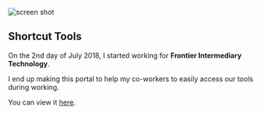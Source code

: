 ![screen shot](https://raw.githubusercontent.com/msforbes09/support/master/11/14/2018/support.jpg)

## Shortcut Tools

On the 2nd day of July 2018, I started working for **Frontier Intermediary Technology**.

I end up making this portal to help my co-workers to easily access our tools during working.

You can view it [here](https://msforbes09.github.io/support/).